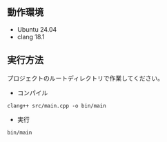 ## 動作環境
- Ubuntu 24.04
- clang 18.1

## 実行方法
プロジェクトのルートディレクトリで作業してください。
- コンパイル
```
clang++ src/main.cpp -o bin/main
```
- 実行
```
bin/main
```
